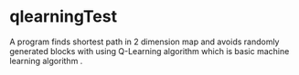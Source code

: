 # qlearningTest
 A program finds shortest path in 2 dimension map and avoids randomly generated blocks with using Q-Learning algorithm which is basic machine learning algorithm .
